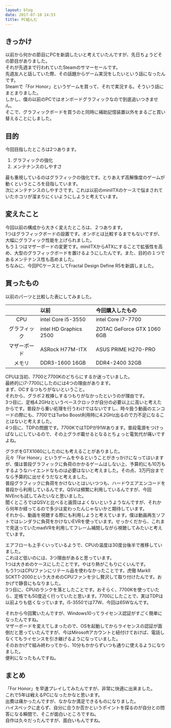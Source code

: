 ```yaml
---
layout: blog
date: 2017-07-10 14:53
title: PC組んだ
---
```

## きっかけ

以前から何かの節目にPCを新調したいと考えていたんですが、先日ちょうどその節目がありました。  
それが先週まで行われていたSteamのサマーセールです。  
先週友人と話していた際、その話題からゲーム実況をしたいという話になったんです。  
Steamで「For Honor」というゲームを買って、それで実況する。そういう話にまとまりました。  
しかし、僕の以前のPCではオンボードグラフィックなので到底追いつきません。  
そこで、グラフィックボードを買うのと同時に補助記憶装置以外をまるごと買い替えることにしました。  

## 目的

今回目指したところは2つあります。  

1. グラフィックの強化
1. メンテナンスのしやすさ

最も重視しているのはグラフィックの強化です。とりあえず高解像度のゲームが動くというところを目指しています。  
次にメンテナンスのしやすさです。これは以前のminiITXのケースで悩まされていたホコリが溜まりにくいようにしようと考えています。  

## 変えたこと

今回以前の構成から大きく変えたところは、２つあります。  
1つはグラフィックボードの設置です。オンボとは比較するまでもないですが、大幅にグラフィック性能を上げられました。  
もう１つはマザーボードの変更です。miniITXからATXにすることで拡張性を高め、大型のグラフィックボードを置けるようにしたんです。また、目的の１つであるメンテナンス性も高めました。  
ちなみに、今回PCケースとしてFractal Design Define R5を新調しました。  

## 買ったもの

以前のパーツと比較した表にしてみました。  

||以前|今回購入したもの|
|:--:|:---|:---------------|
|CPU|intel Core i5-3550|intel Core i7-7700|
|グラフィック|intel HD Graphics 2500|ZOTAC GeForce GTX 1060 6GB|
|マザーボード|ASRock H77M-ITX|ASUS PRIME H270-PRO|
|メモリ|DDR3-1600 16GB|DDR4-2400 32GB|

CPUは当初、7700と7700Kのどちらにするか迷っていました。  
最終的にi7-7700にしたのには4つの理由があります。  
まず、OCするつもりがないということ。  
それから、グラボ２枚挿しするつもりがなかったというのが理由です。  
3つ目に、定格4.2GHzというベースクロックが自分の必要以上に高いと考えたからです。普段から重い処理を行うわけではないですし、時々扱う動画のエンコードの際にも、7700ではTurbo Boost利用時に4.2GHz出るので力不足になることはないと考えました。  
4つ目に、TDPの問題です。7700KではTDPが91Wあります。普段電源をつけっぱなしにしているので、その上グラボ載せるとなるとちょっと電気代が痛いですよね。  

グラボをGTX1060にしたのにも考えることがありました。  
元々「For Honor」というゲームをやるということがきっかけになってはいますが、僕は普段グラフィックに負荷のかかるゲームはしない上、予算的にも10万もするようなハイエンドなものは必要はないと考えました。その点、3万円台までなら予算的に出せそうだなと考えました。  
普段グラフィックに負荷をかけないとはいいつつも、ハードウエアエンコードを普段から利用しているんです。QSVは頻繁に利用しているんですが、今回NVEncも試してみたいなと思いました。  
聞くところではQSVと比べると画質はよくないというようなんですが、それから何年か経ってるので多少は変わったんじゃないかと期待しています。  
それから、動画を視聴する際にも利用しようと考えています。僕は動画再生ソフトではレンダラに負荷をかけないEVRを使っています。せっかくだから、これまで見送っていたmadVRを利用してフレーム補間しながら視聴してみたいと考えています。  

エアフローも上手くいっているようで、CPUの温度は30度台後半で推移していました。  
これほど低いのには、3つ理由があると思っています。  
1つは大きめのケースにしたことです。やはり熱がこもりにくいんです。  
もう1つはCPUファンにリテール品を使わなかったことです。虎徹 MarkII SCKTT-2000という大きめのCPUファンを少し贅沢して取り付けたんです。おかげで静音にもなりました。  
3つ目に、CPUのランクを落としたことです。おそらく、7700Kを使っていたら、定格でも50度近く行っていたと思います。7700にしたことで、実はTDPは以前よりも低くなっています。i5-3550では77W、今回は65Wなんです。  

それから今回驚いたんですが、Windows10ってライセンス認証がすごく簡単になったんですね。  
マザーボードを変えてしまったので、OSを起動してからライセンスの認証が面倒だと思っていたんですが、今はMirosoftアカウントと紐付けておけば、電話しなくてもライセンスを引き継げるようになっていました。  
そのおかげで組み終わってから、10分もかからずいつも通りに使えるようになりました。  
便利になったもんですね。  

## まとめ

「For Honor」を早速プレイしてみたんですが、非常に快適に出来ました。  
これで5年は戦えるPCになったかなと思います。  
出費は痛かったんですが、なかなか満足できるものになりました。  
ハイスペックに走らず、自分に合うか否かというポイントを探るのが自分との問答になる瞬間で、そこが面白いところですね。  
自作は久々だったんですが、面白いもんですね。  

